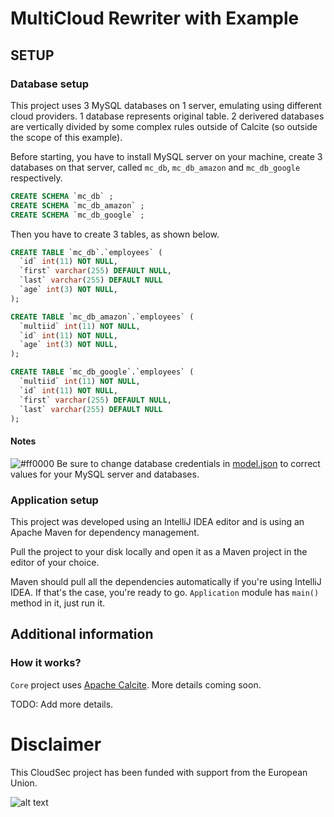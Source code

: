 # MultiCloud Rewriter with Example
## SETUP
### Database setup
This project uses 3 MySQL databases on 1 server, emulating using different cloud providers. 1 database represents original table. 2 derivered databases are vertically divided by some complex rules outside of Calcite (so outside the scope of this example). 

Before starting, you have to install MySQL server on your machine, create 3 databases on that server, called `mc_db`, `mc_db_amazon` and `mc_db_google` respectively. 
```sql
CREATE SCHEMA `mc_db` ;
CREATE SCHEMA `mc_db_amazon` ;
CREATE SCHEMA `mc_db_google` ;
```

Then you have to create 3 tables, as shown below.
```sql
CREATE TABLE `mc_db`.`employees` (
  `id` int(11) NOT NULL,
  `first` varchar(255) DEFAULT NULL,
  `last` varchar(255) DEFAULT NULL
  `age` int(3) NOT NULL,
);

CREATE TABLE `mc_db_amazon`.`employees` (
  `multiid` int(11) NOT NULL,
  `id` int(11) NOT NULL,
  `age` int(3) NOT NULL,
);

CREATE TABLE `mc_db_google`.`employees` (
  `multiid` int(11) NOT NULL,
  `id` int(11) NOT NULL,
  `first` varchar(255) DEFAULT NULL,
  `last` varchar(255) DEFAULT NULL
);
```

#### Notes
![#ff0000](https://placehold.it/12/ff0000?text=+) Be sure to change database credentials in [model.json] to correct values for your MySQL server and databases.

### Application setup
This project was developed using an IntelliJ IDEA editor and is using an Apache Maven for dependency management.

Pull the project to your disk locally and open it as a Maven project in the editor of your choice.

Maven should pull all the dependencies automatically if you're using IntelliJ IDEA. If that's the case, you're ready to go. `Application` module has `main()` method in it, just run it.

## Additional information
### How it works?
`Core` project uses [Apache Calcite]. More details coming soon.

TODO: Add more details.

# Disclaimer
This CloudSec project has been funded with support from the European Union.

![alt text][EU logo]

[model.json]: application/src/main/resources/model.json
[EU logo]: http://europski-fondovi.eu/sites/default/files/logo-slike/ERDF.png "European Regional Development Fund"
[Apache Calcite]: https://calcite.apache.org "Apache Calcite official website"

